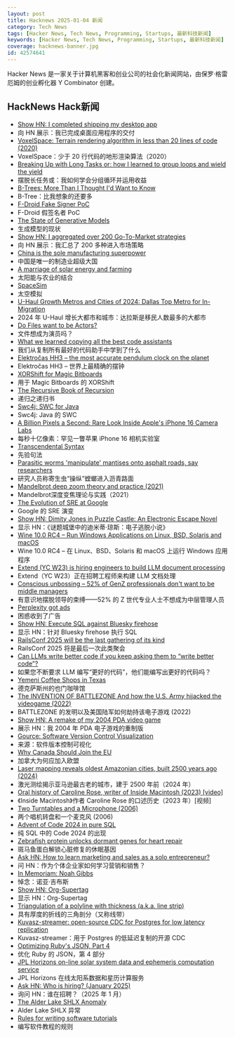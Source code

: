 ```yaml
---
layout: post
title: Hacknews 2025-01-04 新闻
category: Tech News
tags: [Hacker News, Tech News, Programming, Startups, 最新科技新闻]
keywords: [Hacker News, Tech News, Programming, Startups, 最新科技新闻]
coverage: hacknews-banner.jpg
id: 42574641
---
```


Hacker News 是一家关于计算机黑客和创业公司的社会化新闻网站，由保罗·格雷厄姆的创业孵化器 Y Combinator 创建。

## HackNews Hack新闻

- [Show HN: I completed shipping my desktop app](https://pimosa.app/)
- 向 HN 展示：我已完成桌面应用程序的交付
- [VoxelSpace: Terrain rendering algorithm in less than 20 lines of code (2020)](https://github.com/s-macke/VoxelSpace)
- VoxelSpace：少于 20 行代码的地形渲染算法（2020）
- [Breaking Up with Long Tasks or: how I learned to group loops and wield the yield](https://calendar.perfplanet.com/2024/breaking-up-with-long-tasks-or-how-i-learned-to-group-loops-and-wield-the-yield/)
- 摆脱长任务或：我如何学会分组循环并运用收益
- [B-Trees: More Than I Thought I'd Want to Know](https://benjamincongdon.me/blog/2021/08/17/B-Trees-More-Than-I-Thought-Id-Want-to-Know/)
- B-Tree：比我想象的还要多
- [F-Droid Fake Signer PoC](https://github.com/obfusk/fdroid-fakesigner-poc)
- F-Droid 假签名者 PoC
- [The State of Generative Models](https://nrehiew.github.io/blog/2024/)
- 生成模型的现状
- [Show HN: I aggregated over 200 Go-To-Market strategies](https://fellowry.com/)
- 向 HN 展示：我汇总了 200 多种进入市场策略
- [China is the sole manufacturing superpower](https://cepr.org/voxeu/columns/china-worlds-sole-manufacturing-superpower-line-sketch-rise)
- 中国是唯一的制造业超级大国
- [A marriage of solar energy and farming](https://www.ksjd.org/2024-12-31/in-colorado-a-marriage-of-solar-energy-and-farming-provides-a-model-for-a-more-sustainable-future)
- 太阳能与农业的结合
- [SpaceSim](https://pavelsevecek.github.io/)
- 太空模拟
- [U-Haul Growth Metros and Cities of 2024: Dallas Top Metro for In-Migration](https://www.uhaul.com/Articles/About/U-Haul-Growth-Metros-And-Cities-Of-2024-Dallas-Top-Metro-for-IN-Migration-33084/)
- 2024 年 U-Haul 增长大都市和城市：达拉斯是移民人数最多的大都市
- [Do Files want to be Actors?](https://lewiscampbell.tech/blog/250104.html)
- 文件想成为演员吗？
- [What we learned copying all the best code assistants](https://blog.val.town/blog/fast-follow/)
- 我们从复制所有最好的代码助手中学到了什么
- [Elektročas HH3 – the most accurate pendulum clock on the planet](https://dvaluch.web.cern.ch/hh3/)
- Elektročas HH3 – 世界上最精确的摆钟
- [XORShift for Magic Bitboards](https://www.strydr.net/articles/devlog-0x1)
- 用于 Magic Bitboards 的 XORShift
- [The Recursive Book of Recursion](https://inventwithpython.com/recursion/)
- 递归之递归书
- [Swc4j: SWC for Java](https://github.com/caoccao/swc4j)
- Swc4j: Java 的 SWC
- [A Billion Pixels a Second: Rare Look Inside Apple's iPhone 16 Camera Labs](https://www.cnet.com/tech/mobile/a-billion-pixels-a-second-i-got-a-rare-look-inside-apples-secret-iphone-16-camera-labs/)
- 每秒十亿像素：罕见一瞥苹果 iPhone 16 相机实验室
- [Transcendental Syntax](https://github.com/engboris/transcendental-syntax)
- 先验句法
- [Parasitic worms 'manipulate' mantises onto asphalt roads, say researchers](https://mainichi.jp/english/articles/20241115/p2a/00m/0sc/009000c)
- 研究人员称寄生虫“操纵”螳螂进入沥青路面
- [Mandelbrot deep zoom theory and practice (2021)](https://mathr.co.uk/blog/2021-05-14_deep_zoom_theory_and_practice.html)
- Mandelbrot深度变焦理论与实践（2021）
- [The Evolution of SRE at Google](https://www.usenix.org/publications/loginonline/evolution-sre-google)
- Google 的 SRE 演变
- [Show HN: Dimity Jones in Puzzle Castle: An Electronic Escape Novel](https://obnakwa.itch.io/dimityjones)
- 显示 HN：《谜题城堡中的迪米蒂·琼斯：电子逃脱小说》
- [Wine 10.0 RC4 – Run Windows Applications on Linux, BSD, Solaris and macOS](https://gitlab.winehq.org/wine/wine/-/releases/wine-10.0-rc4)
- Wine 10.0 RC4 – 在 Linux、BSD、Solaris 和 macOS 上运行 Windows 应用程序
- [Extend (YC W23) is hiring engineers to build LLM document processing](https://jobs.ashbyhq.com/extend/9d4d8974-bd9b-432d-84ec-8268e5a8ed37)
- Extend（YC W23）正在招聘工程师来构建 LLM 文档处理
- [Conscious unbossing – 52% of GenZ professionals don't want to be middle managers](https://www.robertwalters.co.uk/insights/news/blog/conscious-unbossing.html)
- 有意识地摆脱领导的束缚——52% 的 Z 世代专业人士不想成为中层管理人员
- [Perplexity got ads](https://twitter.com/damengchen/status/1875296442417607072)
- 困惑收到了广告
- [Show HN: Execute SQL against Bluesky firehose](https://github.com/turbolytics/sql-flow)
- 显示 HN：针对 Bluesky firehose 执行 SQL
- [RailsConf 2025 will be the last gathering of its kind](https://rubycentral.org/news/announcing-railsconf-2025-and-a-new-chapter-for-ruby-central-events/)
- RailsConf 2025 将是最后一次此类聚会
- [Can LLMs write better code if you keep asking them to “write better code”?](https://minimaxir.com/2025/01/write-better-code/)
- 如果您不断要求 LLM 编写“更好的代码”，他们能编写出更好的代码吗？
- [Yemeni Coffee Shops in Texas](https://www.texasmonthly.com/food/yemeni-coffee-shops-booming-in-texas/)
- 德克萨斯州的也门咖啡馆
- [The INVENTION OF BATTLEZONE And how the U.S. Army hijacked the videogame (2022)](https://spectrum.ieee.org/battlezone)
- BATTLEZONE 的发明以及美国陆军如何劫持该电子游戏 (2022)
- [Show HN: A remake of my 2004 PDA video game](https://nicollet.net/blog/darklaga/remake.html)
- 展示 HN：我 2004 年 PDA 电子游戏的重制版
- [Gource: Software Version Control Visualization](https://github.com/acaudwell/Gource)
- 来源：软件版本控制可视化
- [Why Canada Should Join the EU](https://www.economist.com/europe/2025/01/02/why-canada-should-join-the-eu)
- 加拿大为何应加入欧盟
- [Laser mapping reveals oldest Amazonian cities, built 2500 years ago (2024)](https://www.science.org/content/article/laser-mapping-reveals-oldest-amazonian-cities-built-2500-years-ago)
- 激光测绘揭示亚马逊最古老的城市，建于 2500 年前（2024 年）
- [Oral history of Caroline Rose, writer of Inside Macintosh (2023) [video]](https://www.youtube.com/watch?v=RikO_3jedlY)
- 《Inside Macintosh》作者 Caroline Rose 的口述历史（2023 年）[视频]
- [Two Turntables and a Microphone (2006)](https://goodfuzzysounds.com/ma/docs/funnyversion.htm)
- 两个唱机转盘和一个麦克风 (2006)
- [Advent of Code 2024 in pure SQL](http://databasearchitects.blogspot.com/2024/12/advent-of-code-2024-in-pure-sql.html)
- 纯 SQL 中的 Code 2024 的出现
- [Zebrafish protein unlocks dormant genes for heart repair](https://www.hubrecht.eu/zebrafish-protein-unlocks-dormant-genes-for-heart-repair/)
- 斑马鱼蛋白解锁心脏修复的休眠基因
- [Ask HN: How to learn marketing and sales as a solo entrepreneur?]()
- 问 HN：作为个体企业家如何学习营销和销售？
- [In Memoriam: Noah Gibbs](https://blog.schwad.org/schwogs/6)
- 悼念：诺亚·吉布斯
- [Show HN: Org-Supertag](https://github.com/yibie/org-supertag)
- 显示 HN：Org-Supertag
- [Triangulation of a polyline with thickness (a.k.a. line strip)](https://jvernay.fr/en/blog/polyline-triangulation/)
- 具有厚度的折线的三角剖分（又称线带）
- [Kuvasz-streamer: open-source CDC for Postgres for low latency replication](https://streamer.kuvasz.io/)
- Kuvasz-streamer：用于 Postgres 的低延迟复制的开源 CDC
- [Optimizing Ruby's JSON, Part 4](https://byroot.github.io/ruby/json/2024/12/29/optimizing-ruby-json-part-4.html)
- 优化 Ruby 的 JSON，第 4 部分
- [JPL Horizons on-line solar system data and ephemeris computation service](https://ssd.jpl.nasa.gov/horizons/)
- JPL Horizo​​ns 在线太阳系数据和星历计算服务
- [Ask HN: Who is hiring? (January 2025)]()
- 询问 HN：谁在招聘？（2025 年 1 月）
- [The Alder Lake SHLX Anomaly](https://tavianator.com/2025/shlx.html)
- Alder Lake SHLX 异常
- [Rules for writing software tutorials](https://refactoringenglish.com/chapters/rules-for-software-tutorials/)
- 编写软件教程的规则

